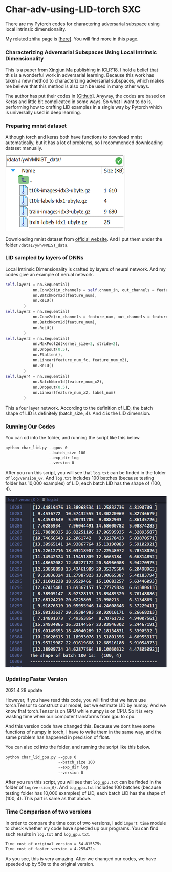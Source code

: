 # Char-adv-using-LID-torch SXC
There are my Pytorch codes for charactering adversarial subspace using local intrinsic dimensionality.

My related zhihu page is [[here](https://zhuanlan.zhihu.com/p/365307057)]. You will find more in this page.



### Characterizing Adversarial Subspaces Using Local Intrinsic  Dimensionality
This is a paper from [Xingjun Ma](http://xingjunma.com/) publishing in ICLR'18. I hold a belief that this is a wonderful work in adversarial learning. Because this work has taken a new method to characterizing adversarial subspaces, which makes me believe that this method is also can be used in many other ways.

The author has put their codes in [[Github](https://github.com/xingjunm/lid_adversarial_subspace_detection)]. Anyway, the codes are based on Keras and little bit complicated in some ways. So what I want to do is, performing how to crafting LID examples in a single way by Pytorch which is universally used in deep learning.

### Preparing mnist dataset

Although torch and keras both have functions to download mnist automatically, but it has a lot of problems, so I recommended downloading dataset manually. 

![](assets/mnist_ex.png)

Downloading mnist dataset from [official website](http://yann.lecun.com/exdb/mnist/). And I put them under the folder `/data1/ywh/MNIST_data`.

### LID sampled by layers of DNNs 

Local Intrinsic  Dimensionality is crafted by layers of neural network. And my codes give an example of nerual network. 

```python
self.layer1 = nn.Sequential(
            nn.Conv2d(in_channels = self.chnum_in, out_channels = feature_num, kernel_size=3),
            nn.BatchNorm2d(feature_num),
            nn.ReLU()
        )
self.layer2 = nn.Sequential(
            nn.Conv2d(in_channels = feature_num, out_channels = feature_num, kernel_size=3),
            nn.BatchNorm2d(feature_num),
            nn.ReLU()
        )
self.layer3 = nn.Sequential(
            nn.MaxPool2d(kernel_size=2, stride=2),
            nn.Dropout(0.5),  
            nn.Flatten(),  
            nn.Linear(feature_num_fc, feature_num_x2),            
            nn.ReLU()
        )
self.layer4 = nn.Sequential(
            nn.BatchNorm1d(feature_num_x2), 
            nn.Dropout(0.5),  
            nn.Linear(feature_num_x2, label_num)
        )
```

This a four layer network. According to the definition of LID, the batch shape of LID is definitely (batch_size, 4). And 4 is the LID dimension.

### Running Our Codes

You can cd into the folder, and running the script like this below.

```shell
python char_lid.py --gpus 0
                   --batch_size 100
                   --exp_dir log
                   --version 0
```

After you run this script,  you will see that `log.txt` can be finded in the folder of `log/version_0/`. And `log.txt` includes 100 batches (because testing folder has 10,000 examples) of LID, each batch LID has the shape of (100, 4).

![](assets/resultlid.png)

### Updating Faster Version

2021.4.28 update

However, if you have read this code, you will find that we have use torch.Tensor to construct our model, but we estimate LID by numpy. And we know that torch.Tensor is on GPU while numpy is on CPU. So it is very wasting time when our computer transforms from gpu to cpu. 

And this version code have changed this. Because we dont have some functions of numpy in torch, I have to write them in the same way, and the same problem has happened in precision of float.

You can also cd into the folder, and running the script like this below.

```shell
python char_lid_gpu.py --gpus 0
                       --batch_size 100
                       --exp_dir log
                       --version 0
```

After you run this script,  you will see that `log_gpu.txt` can be finded in the folder of `log/version_0/`. And `log_gpu.txt` includes 100 batches (because testing folder has 10,000 examples) of LID, each batch LID has the shape of (100, 4). This part is same as that above.

### Time Comparison of two versions

In order to compare the time cost of two versions, I add `import time` module to check whether my code have speeded up our programs. You can find such results in `log.txt` and `log_gpu.txt`.

```shell
Time cost of original version = 54.815575s
Time cost of faster version = 4.255472s
```

As you see, this is very amazing. After we changed our codes, we have speeded up by 50s to the original version. 
